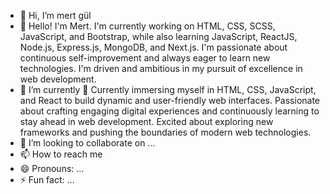 - 👋 Hi, I’m mert gül
- 👀 Hello! I'm Mert. I'm currently working on HTML, CSS, SCSS, JavaScript, and Bootstrap, while also learning JavaScript, ReactJS, Node.js, Express.js, MongoDB, and Next.js. I'm passionate about continuous self-improvement and always eager to learn new technologies. I'm driven and ambitious in my pursuit of excellence in web development.
- 🌱 I’m currently 🌱 Currently immersing myself in HTML, CSS, JavaScript, and React to build dynamic and user-friendly web interfaces. Passionate about crafting engaging digital experiences and continuously learning to stay ahead in web development. Excited about exploring new frameworks and pushing the boundaries of modern web technologies.
- 💞️ I’m looking to collaborate on ...
- 📫 How to reach me 
- 😄 Pronouns: ...
- ⚡ Fun fact: ...

<!---
mert-gul/mert-gul is a ✨ special ✨ repository because its `README.md` (this file) appears on your GitHub profile.
You can click the Preview link to take a look at your changes.
--->

